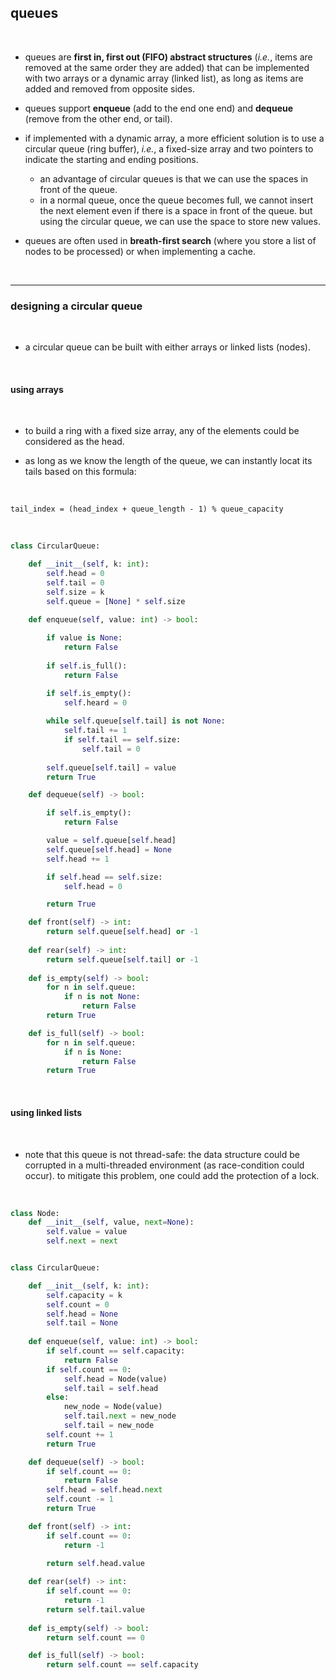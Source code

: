 ## queues 

<br>

* queues are **first in, first out (FIFO) abstract structures** (*i.e.*, items are removed at the same order they are added) that can be implemented with two arrays or a dynamic array (linked list), as long as items are added and removed from opposite sides.

* queues support **enqueue** (add to the end one end) and **dequeue** (remove from the other end, or tail).

* if implemented with a dynamic array, a more efficient solution is to use a circular queue (ring buffer), *i.e.*, a fixed-size array and two pointers to indicate the starting and ending positions.
    * an advantage of circular queues is that we can use the spaces in front of the queue.
    * in a normal queue, once the queue becomes full, we cannot insert the next element even if there is a space in front of the queue. but using the circular queue, we can use the space to store new values.
 
* queues are often used in **breath-first search** (where you store a list of nodes to be processed) or when implementing a cache.


<br>

---

### designing a circular queue

<br>

* a circular queue can be built with either arrays or linked lists (nodes).

<br>

#### using arrays

<br>

* to build a ring with a fixed size array, any of the elements could be considered as the head.
  
* as long as we know the length of the queue, we can instantly locat its tails based on this formula:

<br>

```
tail_index = (head_index + queue_length - 1) % queue_capacity
```

<br>


```python
class CircularQueue:

    def __init__(self, k: int):
        self.head = 0
        self.tail = 0
        self.size = k
        self.queue = [None] * self.size
        
    def enqueue(self, value: int) -> bool:

        if value is None:
            return False
            
        if self.is_full():
            return False

        if self.is_empty():
            self.heard = 0
        
        while self.queue[self.tail] is not None:
            self.tail += 1 
            if self.tail == self.size:
                self.tail = 0
    
        self.queue[self.tail] = value
        return True

    def dequeue(self) -> bool:

        if self.is_empty():
            return False

        value = self.queue[self.head]
        self.queue[self.head] = None
        self.head += 1

        if self.head == self.size:
            self.head = 0

        return True

    def front(self) -> int:
        return self.queue[self.head] or -1
        
    def rear(self) -> int:
        return self.queue[self.tail] or -1
        
    def is_empty(self) -> bool:
        for n in self.queue:
            if n is not None:
                return False
        return True

    def is_full(self) -> bool:
        for n in self.queue:
            if n is None:
                return False
        return True
```

<br>

#### using linked lists

<br>

* note that this queue is not thread-safe: the data structure could be corrupted in a multi-threaded environment (as race-condition could occur). to mitigate this problem, one could add the protection of a lock.

<br>

```python
class Node:
    def __init__(self, value, next=None):
        self.value = value
        self.next = next


class CircularQueue:

    def __init__(self, k: int):
        self.capacity = k
        self.count = 0
        self.head = None
        self.tail = None
        
    def enqueue(self, value: int) -> bool:
        if self.count == self.capacity:
            return False
        if self.count == 0:
            self.head = Node(value)
            self.tail = self.head
        else:
            new_node = Node(value)
            self.tail.next = new_node
            self.tail = new_node
        self.count += 1
        return True

    def dequeue(self) -> bool:
        if self.count == 0:
            return False
        self.head = self.head.next
        self.count -= 1
        return True

    def front(self) -> int:
        if self.count == 0:
            return -1
        
        return self.head.value

    def rear(self) -> int:
        if self.count == 0:
            return -1
        return self.tail.value
    
    def is_empty(self) -> bool:
        return self.count == 0

    def is_full(self) -> bool:
        return self.count == self.capacity
```


<br>


